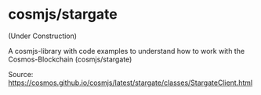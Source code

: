 # cosmjs/stargate

(Under Construction)

A cosmjs-library with code examples to understand how to work with the Cosmos-Blockchain (cosmjs/stargate)

Source:
https://cosmos.github.io/cosmjs/latest/stargate/classes/StargateClient.html
